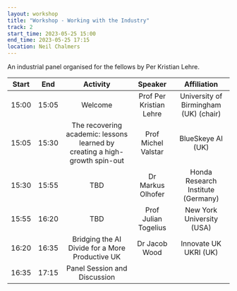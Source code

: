 ```yaml
---
layout: workshop
title: "Workshop - Working with the Industry"
track: 2
start_time: 2023-05-25 15:00
end_time: 2023-05-25 17:15
location: Neil Chalmers
---
```


An industrial panel organised for the fellows by Per Kristian Lehre.

| Start     | End      | Activity                                                                     | Speaker                  | Affiliation                            |
|   :----:  |   :----: |   :----:                                                                     |   :----:                 |   :----:                               |
| 15:00     | 15:05    | Welcome                                                                      | Prof Per Kristian Lehre  | University of Birmingham (UK) (chair)  |
| 15:05     | 15:30    | The recovering academic: lessons learned by creating a high-growth spin-out  | Prof Michel Valstar      | BlueSkeye AI (UK)                      |
| 15:30     | 15:55    | TBD                                                                          | Dr Markus Olhofer        | Honda Research Institute (Germany)     |
| 15:55     | 16:20    | TBD                                                                          | Prof Julian Togelius     | New York University (USA)              |
| 16:20     | 16:35    | Bridging the AI Divide for a More Productive UK                              | Dr Jacob Wood            | Innovate UK UKRI (UK)                  |
| 16:35     | 17:15    | Panel Session and Discussion                                                 |                          |                                        |
